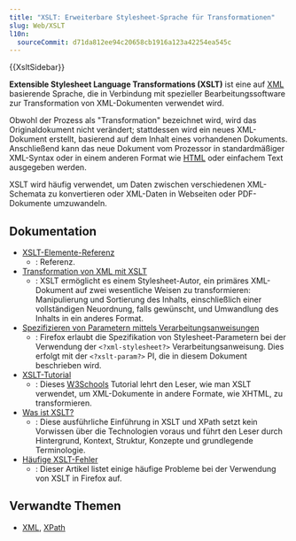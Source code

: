```yaml
---
title: "XSLT: Erweiterbare Stylesheet-Sprache für Transformationen"
slug: Web/XSLT
l10n:
  sourceCommit: d71da812ee94c20658cb1916a123a42254ea545c
---
```


{{XsltSidebar}}

**Extensible Stylesheet Language Transformations (XSLT)** ist eine auf [XML](/de/docs/Web/XML/XML_introduction) basierende Sprache, die in Verbindung mit spezieller Bearbeitungssoftware zur Transformation von XML-Dokumenten verwendet wird.

Obwohl der Prozess als "Transformation" bezeichnet wird, wird das Originaldokument nicht verändert; stattdessen wird ein neues XML-Dokument erstellt, basierend auf dem Inhalt eines vorhandenen Dokuments. Anschließend kann das neue Dokument vom Prozessor in standardmäßiger XML-Syntax oder in einem anderen Format wie [HTML](/de/docs/Web/HTML) oder einfachem Text ausgegeben werden.

XSLT wird häufig verwendet, um Daten zwischen verschiedenen XML-Schemata zu konvertieren oder XML-Daten in Webseiten oder PDF-Dokumente umzuwandeln.

## Dokumentation

- [XSLT-Elemente-Referenz](/de/docs/Web/XSLT/Element)
  - : Referenz.
- [Transformation von XML mit XSLT](/de/docs/Web/XSLT/Transforming_XML_with_XSLT)
  - : XSLT ermöglicht es einem Stylesheet-Autor, ein primäres XML-Dokument auf zwei wesentliche Weisen zu transformieren: Manipulierung und Sortierung des Inhalts, einschließlich einer vollständigen Neuordnung, falls gewünscht, und Umwandlung des Inhalts in ein anderes Format.
- [Spezifizieren von Parametern mittels Verarbeitungsanweisungen](/de/docs/Web/XSLT/PI_Parameters)
  - : Firefox erlaubt die Spezifikation von Stylesheet-Parametern bei der Verwendung der `<?xml-stylesheet?>` Verarbeitungsanweisung. Dies erfolgt mit der `<?xslt-param?>` PI, die in diesem Dokument beschrieben wird.
- [XSLT-Tutorial](https://www.w3schools.com/xml/xsl_intro.asp)
  - : Dieses [W3Schools](https://www.w3schools.com/) Tutorial lehrt den Leser, wie man XSLT verwendet, um XML-Dokumente in andere Formate, wie XHTML, zu transformieren.
- [Was ist XSLT?](https://www.xml.com/pub/a/2000/08/holman/)
  - : Diese ausführliche Einführung in XSLT und XPath setzt kein Vorwissen über die Technologien voraus und führt den Leser durch Hintergrund, Kontext, Struktur, Konzepte und grundlegende Terminologie.
- [Häufige XSLT-Fehler](/de/docs/Web/XSLT/Common_errors)
  - : Dieser Artikel listet einige häufige Probleme bei der Verwendung von XSLT in Firefox auf.

## Verwandte Themen

- [XML](/de/docs/Web/XML/XML_introduction), [XPath](/de/docs/Web/XPath)
